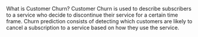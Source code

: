 What is Customer Churn?
Customer Churn is used to describe subscribers to a service who decide to discontinue their service for a certain time frame. Churn prediction consists of detecting which customers are likely to cancel a subscription to a service based on how they use the service.
